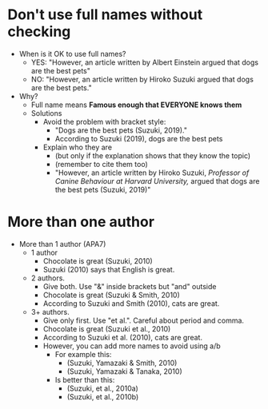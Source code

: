 # Don't use full names without checking
* When is it OK to use full names? 
    * YES: "However, an article written by Albert Einstein argued that dogs are the best pets"
    * NO: "However, an article written by Hiroko Suzuki argued that dogs are the best pets."
* Why? 
    * Full name means **Famous enough that EVERYONE knows them**
    * Solutions
        * Avoid the problem with bracket style: 
            * "Dogs are the best pets (Suzuki, 2019)."
            * According to Suzuki (2019), dogs are the best pets
        * Explain who they are 
            * (but only if the explanation shows that they know the topic)
            * (remember to cite them too) 
            * "However, an article written by Hiroko Suzuki, *Professor of Canine Behaviour at Harvard University,*  argued that dogs are the best pets (Suzuki, 2019)"


# More than one author
* More than 1 author (APA7)
    * 1 author
        * Chocolate is great (Suzuki, 2010)
        * Suzuki (2010) says that English is great.
    * 2 authors. 
        * Give both. Use "&" inside brackets but "and" outside
        * Chocolate is great (Suzuki & Smith, 2010)
        * According to Suzuki and Smith (2010), cats are great.
    * 3+ authors. 
        * Give only first. Use "et al.". Careful about period and comma. 
        * Chocolate is great (Suzuki et al., 2010)
        * According to Suzuki et al. (2010), cats are great.
        * However, you can add more names to avoid using a/b
            * For example this: 
                * (Suzuki, Yamazaki & Smith, 2010)
                * (Suzuki, Yamazaki & Tanaka, 2010)
            * Is better than this:
                * (Suzuki, et al., 2010a)
                * (Suzuki, et al., 2010b)